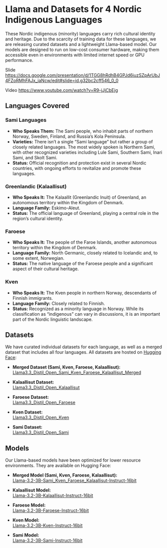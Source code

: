 # Llama and Datasets for 4 Nordic Indigenous Languages

These Nordic indigenous (minority) languages carry rich cultural identity and heritage. Due to the scarcity of training data for these languages, we are releasing curated datasets and a lightweight Llama-based model. Our models are designed to run on low-cost consumer hardware, making them accessible even in environments with limited internet speed or GPU performance.

Slide
https://docs.google.com/presentation/d/1TGG8hRdhB4GPJd6iuzSZpArUbJ4FZoRMhFAJx_iaNcw/edit#slide=id.g32bc2cff546_0_0

Video
https://www.youtube.com/watch?v=R9-jJjCbEjg

## Languages Covered

### Sami Languages
- **Who Speaks Them:** The Sami people, who inhabit parts of northern Norway, Sweden, Finland, and Russia’s Kola Peninsula.
- **Varieties:** There isn’t a single “Sami language” but rather a group of closely related languages. The most widely spoken is Northern Sami, with other recognized varieties including Lule Sami, Southern Sami, Inari Sami, and Skolt Sami.
- **Status:** Official recognition and protection exist in several Nordic countries, with ongoing efforts to revitalize and promote these languages.

### Greenlandic (Kalaallisut)
- **Who Speaks It:** The Kalaallit (Greenlandic Inuit) of Greenland, an autonomous territory within the Kingdom of Denmark.
- **Language Family:** Eskimo-Aleut.
- **Status:** The official language of Greenland, playing a central role in the region’s cultural identity.

### Faroese
- **Who Speaks It:** The people of the Faroe Islands, another autonomous territory within the Kingdom of Denmark.
- **Language Family:** North Germanic, closely related to Icelandic and, to some extent, Norwegian.
- **Status:** The native language of the Faroese people and a significant aspect of their cultural heritage.

### Kven
- **Who Speaks It:** The Kven people in northern Norway, descendants of Finnish immigrants.
- **Language Family:** Closely related to Finnish.
- **Status:** Recognized as a minority language in Norway. While its classification as “indigenous” can vary in discussions, it is an important part of the Nordic linguistic landscape.

## Datasets

We have curated individual datasets for each language, as well as a merged dataset that includes all four languages. All datasets are hosted on [Hugging Face](https://huggingface.co/):

- **Merged Dataset (Sami, Kven, Faroese, Kalaallisut):**  
  [Llama3.3_Distil_Open_Sami_Kven_Faroese_Kalaallisut_Merged](https://huggingface.co/datasets/OpenGenerativeAI/Llama3.3_Distil_Open_Sami_Kven_Faroese_Kalaallisut_Merged)

- **Kalaallisut Dataset:**  
  [Llama3.3_Distil_Open_Kalaallisut](https://huggingface.co/datasets/OpenGenerativeAI/Llama3.3_Distil_Open_Kalaallisut)

- **Faroese Dataset:**  
  [Llama3.3_Distil_Open_Faroese](https://huggingface.co/datasets/OpenGenerativeAI/Llama3.3_Distil_Open_Faroese)

- **Kven Dataset:**  
  [Llama3.3_Distil_Open_Kven](https://huggingface.co/datasets/OpenGenerativeAI/Llama3.3_Distil_Open_Kven)

- **Sami Dataset:**  
  [Llama3.3_Distil_Open_Sami](https://huggingface.co/datasets/OpenGenerativeAI/Llama3.3_Distil_Open_Sami)

## Models

Our Llama-based models have been optimized for lower resource environments. They are available on Hugging Face:

- **Merged Model (Sami, Kven, Faroese, Kalaallisut):**  
  [Llama-3.2-3B-Sami_Kven_Faroese_Kalaallisut-Instruct-16bit](https://huggingface.co/OpenGenerativeAI/Llama-3.2-3B-Sami_Kven_Faroese_Kalaallisut-Instruct-16bit)

- **Kalaallisut Model:**  
  [Llama-3.2-3B-Kalaallisut-Instruct-16bit](https://huggingface.co/OpenGenerativeAI/Llama-3.2-3B-Kalaallisut-Instruct-16bit)

- **Faroese Model:**  
  [Llama-3.2-3B-Faroese-Instruct-16bit](https://huggingface.co/OpenGenerativeAI/Llama-3.2-3B-Faroese-Instruct-16bit)

- **Kven Model:**  
  [Llama-3.2-3B-Kven-Instruct-16bit](https://huggingface.co/OpenGenerativeAI/Llama-3.2-3B-Kven-Instruct-16bit)

- **Sami Model:**  
  [Llama-3.2-3B-Sami-Instruct-16bit](https://huggingface.co/OpenGenerativeAI/Llama-3.2-3B-Sami-Instruct-16bit)

